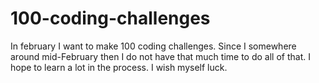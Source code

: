 # 100-coding-challenges
In february I want to make 100 coding challenges. Since I somewhere around mid-February then I do not have that much time to do all of that. 
I hope to learn a lot in the process. I wish myself luck. 
